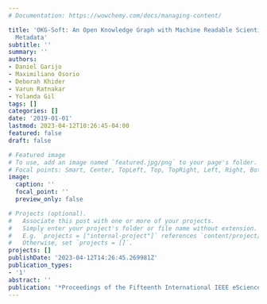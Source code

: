 ```yaml
---
# Documentation: https://wowchemy.com/docs/managing-content/

title: 'OKG-Soft: An Open Knowledge Graph with Machine Readable Scientific Software
  Metadata'
subtitle: ''
summary: ''
authors:
- Daniel Garijo
- Maximiliano Osorio
- Deborah Khider
- Varun Ratnakar
- Yolanda Gil
tags: []
categories: []
date: '2019-01-01'
lastmod: 2023-04-12T10:26:45-04:00
featured: false
draft: false

# Featured image
# To use, add an image named `featured.jpg/png` to your page's folder.
# Focal points: Smart, Center, TopLeft, Top, TopRight, Left, Right, BottomLeft, Bottom, BottomRight.
image:
  caption: ''
  focal_point: ''
  preview_only: false

# Projects (optional).
#   Associate this post with one or more of your projects.
#   Simply enter your project's folder or file name without extension.
#   E.g. `projects = ["internal-project"]` references `content/project/deep-learning/index.md`.
#   Otherwise, set `projects = []`.
projects: []
publishDate: '2023-04-12T14:26:45.269981Z'
publication_types:
- '1'
abstract: ''
publication: '*Proceedings of the Fifteenth International IEEE eScience Conference*'
---
```

